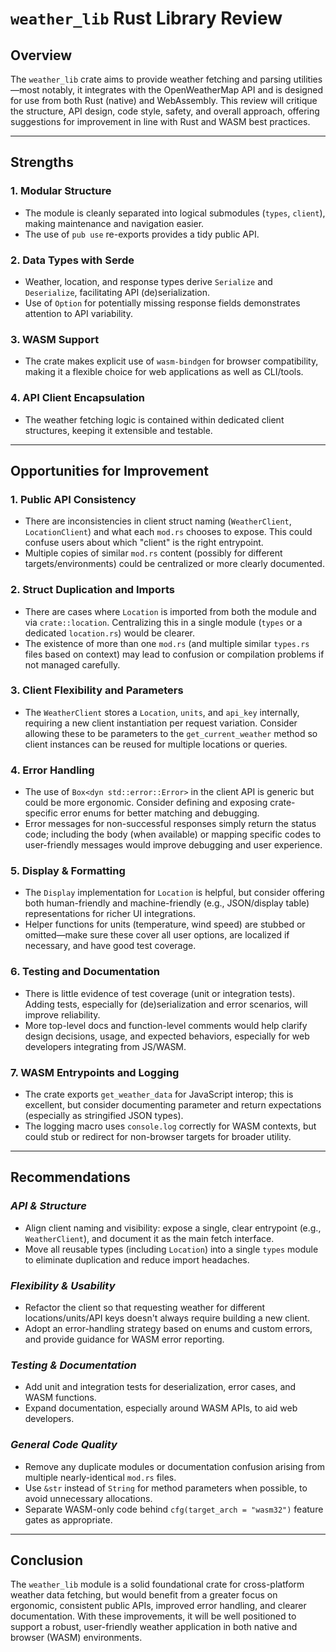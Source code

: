 ﻿# `weather_lib` Rust Library Review

## Overview

The `weather_lib` crate aims to provide weather fetching and parsing utilities—most notably, it integrates with the OpenWeatherMap API and is designed for use from both Rust (native) and WebAssembly. This review will critique the structure, API design, code style, safety, and overall approach, offering suggestions for improvement in line with Rust and WASM best practices.

---

## Strengths

### 1. **Modular Structure**
- The module is cleanly separated into logical submodules (`types`, `client`), making maintenance and navigation easier.
- The use of `pub use` re-exports provides a tidy public API.

### 2. **Data Types with Serde**
- Weather, location, and response types derive `Serialize` and `Deserialize`, facilitating API (de)serialization.
- Use of `Option` for potentially missing response fields demonstrates attention to API variability.

### 3. **WASM Support**
- The crate makes explicit use of `wasm-bindgen` for browser compatibility, making it a flexible choice for web applications as well as CLI/tools.

### 4. **API Client Encapsulation**
- The weather fetching logic is contained within dedicated client structures, keeping it extensible and testable.

---

## Opportunities for Improvement

### 1. **Public API Consistency**
- There are inconsistencies in client struct naming (`WeatherClient`, `LocationClient`) and what each `mod.rs` chooses to expose. This could confuse users about which "client" is the right entrypoint.
- Multiple copies of similar `mod.rs` content (possibly for different targets/environments) could be centralized or more clearly documented.

### 2. **Struct Duplication and Imports**
- There are cases where `Location` is imported from both the module and via `crate::location`. Centralizing this in a single module (`types` or a dedicated `location.rs`) would be clearer.
- The existence of more than one `mod.rs` (and multiple similar `types.rs` files based on context) may lead to confusion or compilation problems if not managed carefully.

### 3. **Client Flexibility and Parameters**
- The `WeatherClient` stores a `Location`, `units`, and `api_key` internally, requiring a new client instantiation per request variation. Consider allowing these to be parameters to the `get_current_weather` method so client instances can be reused for multiple locations or queries.

### 4. **Error Handling**
- The use of `Box<dyn std::error::Error>` in the client API is generic but could be more ergonomic. Consider defining and exposing crate-specific error enums for better matching and debugging.
- Error messages for non-successful responses simply return the status code; including the body (when available) or mapping specific codes to user-friendly messages would improve debugging and user experience.

### 5. **Display & Formatting**
- The `Display` implementation for `Location` is helpful, but consider offering both human-friendly and machine-friendly (e.g., JSON/display table) representations for richer UI integrations.
- Helper functions for units (temperature, wind speed) are stubbed or omitted—make sure these cover all user options, are localized if necessary, and have good test coverage.

### 6. **Testing and Documentation**
- There is little evidence of test coverage (unit or integration tests). Adding tests, especially for (de)serialization and error scenarios, will improve reliability.
- More top-level docs and function-level comments would help clarify design decisions, usage, and expected behaviors, especially for web developers integrating from JS/WASM.

### 7. **WASM Entrypoints and Logging**
- The crate exports `get_weather_data` for JavaScript interop; this is excellent, but consider documenting parameter and return expectations (especially as stringified JSON types).
- The logging macro uses `console.log` correctly for WASM contexts, but could stub or redirect for non-browser targets for broader utility.

---

## Recommendations

### *API & Structure*
- Align client naming and visibility: expose a single, clear entrypoint (e.g., `WeatherClient`), and document it as the main fetch interface.
- Move all reusable types (including `Location`) into a single `types` module to eliminate duplication and reduce import headaches.

### *Flexibility & Usability*
- Refactor the client so that requesting weather for different locations/units/API keys doesn't always require building a new client.
- Adopt an error-handling strategy based on enums and custom errors, and provide guidance for WASM error reporting.

### *Testing & Documentation*
- Add unit and integration tests for deserialization, error cases, and WASM functions.
- Expand documentation, especially around WASM APIs, to aid web developers.

### *General Code Quality*
- Remove any duplicate modules or documentation confusion arising from multiple nearly-identical `mod.rs` files.
- Use `&str` instead of `String` for method parameters when possible, to avoid unnecessary allocations.
- Separate WASM-only code behind `cfg(target_arch = "wasm32")` feature gates as appropriate.

---

## Conclusion

The `weather_lib` module is a solid foundational crate for cross-platform weather data fetching, but would benefit from a greater focus on ergonomic, consistent public APIs, improved error handling, and clearer documentation. With these improvements, it will be well positioned to support a robust, user-friendly weather application in both native and browser (WASM) environments.